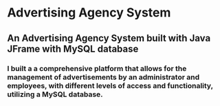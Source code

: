 # Advertising Agency System
<h2>An Advertising Agency System built with Java JFrame with MySQL database</h3>

<h3>I built a a comprehensive platform that allows for the management of advertisements by an administrator and employees, with different levels of access and functionality, utilizing a MySQL database.</h3>
